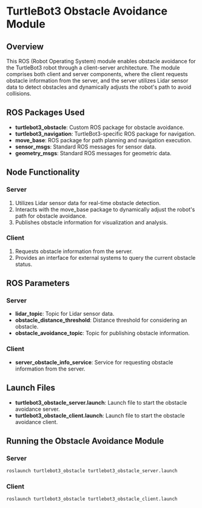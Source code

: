 # TurtleBot3 Obstacle Avoidance Module

## Overview
This ROS (Robot Operating System) module enables obstacle avoidance for the TurtleBot3 robot through a client-server architecture. The module comprises both client and server components, where the client requests obstacle information from the server, and the server utilizes Lidar sensor data to detect obstacles and dynamically adjusts the robot's path to avoid collisions.

## ROS Packages Used
- **turtlebot3_obstacle**: Custom ROS package for obstacle avoidance.
- **turtlebot3_navigation**: TurtleBot3-specific ROS package for navigation.
- **move_base**: ROS package for path planning and navigation execution.
- **sensor_msgs**: Standard ROS messages for sensor data.
- **geometry_msgs**: Standard ROS messages for geometric data.

## Node Functionality

### Server
1. Utilizes Lidar sensor data for real-time obstacle detection.
2. Interacts with the move_base package to dynamically adjust the robot's path for obstacle avoidance.
3. Publishes obstacle information for visualization and analysis.

### Client
1. Requests obstacle information from the server.
2. Provides an interface for external systems to query the current obstacle status.

## ROS Parameters

### Server
- **lidar_topic**: Topic for Lidar sensor data.
- **obstacle_distance_threshold**: Distance threshold for considering an obstacle.
- **obstacle_avoidance_topic**: Topic for publishing obstacle information.

### Client
- **server_obstacle_info_service**: Service for requesting obstacle information from the server.

## Launch Files
- **turtlebot3_obstacle_server.launch**: Launch file to start the obstacle avoidance server.
- **turtlebot3_obstacle_client.launch**: Launch file to start the obstacle avoidance client.

## Running the Obstacle Avoidance Module

### Server
```bash
roslaunch turtlebot3_obstacle turtlebot3_obstacle_server.launch
```

### Client
```bash
roslaunch turtlebot3_obstacle turtlebot3_obstacle_client.launch
```
